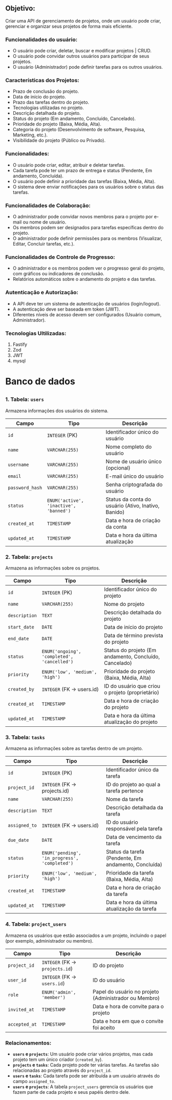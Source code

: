## Objetivo:

Criar uma API de gerenciamento de projetos, onde um usuário pode criar, gerenciar e organizar seus projetos de forma mais eficiente.

### Funcionalidades do usuário:

- O usuário pode criar, deletar, buscar e modificar projetos | CRUD.
- O usuário pode convidar outros usuários para participar de seus projetos.
- O usuário (Administrador) pode definir tarefas para os outros usuários.

### Características dos Projetos:

- Prazo de conclusão do projeto.
- Data de início do projeto.
- Prazo das tarefas dentro do projeto.
- Tecnologias utilizadas no projeto.
- Descrição detalhada do projeto.
- Status do projeto (Em andamento, Concluído, Cancelado).
- Prioridade do projeto (Baixa, Média, Alta).
- Categoria do projeto (Desenvolvimento de software, Pesquisa, Marketing, etc.).
- Visibilidade do projeto (Público ou Privado).

### Funcionalidades:

- O usuário pode criar, editar, atribuir e deletar tarefas.
- Cada tarefa pode ter um prazo de entrega e status (Pendente, Em andamento, Concluída).
- O usuário pode definir a prioridade das tarefas (Baixa, Média, Alta).
- O sistema deve enviar notificações para os usuários sobre o status das tarefas.

### Funcionalidades de Colaboração:

- O administrador pode convidar novos membros para o projeto por e-mail ou nome de usuário.
- Os membros podem ser designados para tarefas específicas dentro do projeto.
- O administrador pode definir permissões para os membros (Visualizar, Editar, Concluir tarefas, etc.).

### Funcionalidades de Controle de Progresso:

- O administrador e os membros podem ver o progresso geral do projeto, com gráficos ou indicadores de conclusão.
- Relatórios automáticos sobre o andamento do projeto e das tarefas.

### Autenticação e Autorização:

- A API deve ter um sistema de autenticação de usuários (login/logout).
- A autenticação deve ser baseada em token (JWT).
- Diferentes níveis de acesso devem ser configurados (Usuário comum, Administrador).

### Tecnologias Ultilizadas:

1. Fastify
2. Zod
3. JWT
4. mysql

# Banco de dados

##

### 1. **Tabela: `users`**

Armazena informações dos usuários do sistema.

| Campo           | Tipo                                   | Descrição                                           |
| --------------- | -------------------------------------- | --------------------------------------------------- |
| `id`            | `INTEGER` (PK)                         | Identificador único do usuário                      |
| `name`          | `VARCHAR(255)`                         | Nome completo do usuário                            |
| `username`      | `VARCHAR(255)`                         | Nome de usuário único (opcional)                    |
| `email`         | `VARCHAR(255)`                         | E-mail único do usuário                             |
| `password_hash` | `VARCHAR(255)`                         | Senha criptografada do usuário                      |
| `status`        | `ENUM('active', 'inactive', 'banned')` | Status da conta do usuário (Ativo, Inativo, Banido) |
| `created_at`    | `TIMESTAMP`                            | Data e hora de criação da conta                     |
| `updated_at`    | `TIMESTAMP`                            | Data e hora da última atualização                   |

### 2. **Tabela: `projects`**

Armazena as informações sobre os projetos.

| Campo         | Tipo                                        | Descrição                                              |
| ------------- | ------------------------------------------- | ------------------------------------------------------ |
| `id`          | `INTEGER` (PK)                              | Identificador único do projeto                         |
| `name`        | `VARCHAR(255)`                              | Nome do projeto                                        |
| `description` | `TEXT`                                      | Descrição detalhada do projeto                         |
| `start_date`  | `DATE`                                      | Data de início do projeto                              |
| `end_date`    | `DATE`                                      | Data de término prevista do projeto                    |
| `status`      | `ENUM('ongoing', 'completed', 'cancelled')` | Status do projeto (Em andamento, Concluído, Cancelado) |
| `priority`    | `ENUM('low', 'medium', 'high')`             | Prioridade do projeto (Baixa, Média, Alta)             |
| `created_by`  | `INTEGER` (FK -> users.id)                  | ID do usuário que criou o projeto (proprietário)       |
| `created_at`  | `TIMESTAMP`                                 | Data e hora de criação do projeto                      |
| `updated_at`  | `TIMESTAMP`                                 | Data e hora da última atualização do projeto           |

### 3. **Tabela: `tasks`**

Armazena as informações sobre as tarefas dentro de um projeto.

| Campo         | Tipo                                          | Descrição                                            |
| ------------- | --------------------------------------------- | ---------------------------------------------------- |
| `id`          | `INTEGER` (PK)                                | Identificador único da tarefa                        |
| `project_id`  | `INTEGER` (FK -> projects.id)                 | ID do projeto ao qual a tarefa pertence              |
| `name`        | `VARCHAR(255)`                                | Nome da tarefa                                       |
| `description` | `TEXT`                                        | Descrição detalhada da tarefa                        |
| `assigned_to` | `INTEGER` (FK -> users.id)                    | ID do usuário responsável pela tarefa                |
| `due_date`    | `DATE`                                        | Data de vencimento da tarefa                         |
| `status`      | `ENUM('pending', 'in_progress', 'completed')` | Status da tarefa (Pendente, Em andamento, Concluída) |
| `priority`    | `ENUM('low', 'medium', 'high')`               | Prioridade da tarefa (Baixa, Média, Alta)            |
| `created_at`  | `TIMESTAMP`                                   | Data e hora de criação da tarefa                     |
| `updated_at`  | `TIMESTAMP`                                   | Data e hora da última atualização da tarefa          |

### 4. **Tabela: `project_users`**

Armazena os usuários que estão associados a um projeto, incluindo o papel (por exemplo, administrador ou membro).

| Campo         | Tipo                            | Descrição                                             |
| ------------- | ------------------------------- | ----------------------------------------------------- |
| `project_id`  | `INTEGER` (FK -> `projects.id`) | ID do projeto                                         |
| `user_id`     | `INTEGER` (FK -> `users.id`)    | ID do usuário                                         |
| `role`        | `ENUM('admin', 'member')`       | Papel do usuário no projeto (Administrador ou Membro) |
| `invited_at`  | `TIMESTAMP`                     | Data e hora de convite para o projeto                 |
| `accepted_at` | `TIMESTAMP`                     | Data e hora em que o convite foi aceito               |

### Relacionamentos:

- **`users` e `projects`**: Um usuário pode criar vários projetos, mas cada projeto tem um único criador (`created_by`).
- **`projects` e `tasks`**: Cada projeto pode ter várias tarefas. As tarefas são relacionadas ao projeto através do `project_id`.
- **`users` e `tasks`**: Cada tarefa pode ser atribuída a um usuário através do campo `assigned_to`.
- **`users` e `projects`**: A tabela `project_users` gerencia os usuários que fazem parte de cada projeto e seus papéis dentro dele.
